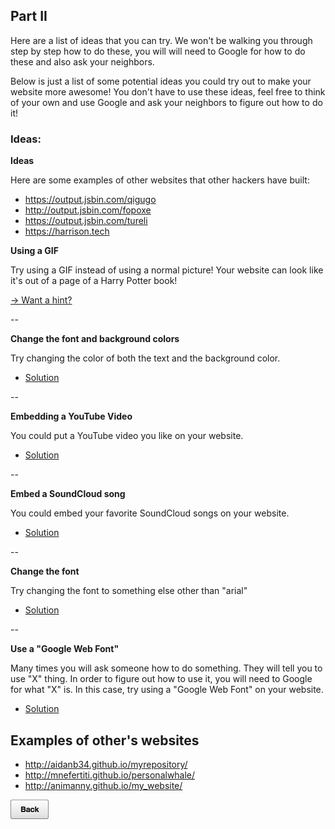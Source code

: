 ## Part II

Here are a list of ideas that you can try. We won't be walking you through
step by step how to do these, you will will need to Google for how to do these
and also ask your neighbors.

Below is just a list of some potential ideas you could try out to make your
website more awesome! You don't have to use these ideas, feel free to think of
your own and use Google and ask your neighbors to figure out how to do it!

### Ideas:

**Ideas**

Here are some examples of other websites that other hackers have built:

- https://output.jsbin.com/qigugo
- http://output.jsbin.com/fopoxe
- https://output.jsbin.com/tureli
- https://harrison.tech

**Using a GIF**

Try using a GIF instead of using a normal picture! Your website can look like
it's out of a page of a Harry Potter book!

[→ Want a hint?](gif_hint.md)

--

**Change the font and background colors**

Try changing the color of both the text and the background color.

- <a href="http://jsbin.com/gist/6a818fa5933d2483d1d5?html,css,output" target="_blank">Solution</a>

--

**Embedding a YouTube Video**

You could put a YouTube video you like on your website.

- <a href="http://jsbin.com/gist/f8db44d5bce8862bae30?html,css,output" target="_blank">Solution</a>

--

**Embed a SoundCloud song**

You could embed your favorite SoundCloud songs on your website.

- <a href="http://jsbin.com/gist/3b7a81411bffdc5b59b5?html,css,output" target="_blank">Solution</a>

--

**Change the font**

Try changing the font to something else other than "arial"

- <a href="https://jsbin.com/gist/ddb3f602250d5b8b3cdc?html,css,output" target="_blank">Solution</a>

--

**Use a "Google Web Font"**

Many times you will ask someone how to do something. They will tell you to use
"X" thing. In order to figure out how to use it, you will need to Google for
what "X" is. In this case, try using a "Google Web Font" on your website.

- <a href="http://jsbin.com/gist/c1201dd5f09d99b06c0d?html,css,output" target="_blank">Solution</a>

## Examples of other's websites

- http://aidanb34.github.io/myrepository/
- http://mnefertiti.github.io/personalwhale/
- http://animanny.github.io/my_website/

[![](img/bttn_back.png)](https://rawgit.com/jonleung/77f8662577df9c2ff04d/raw/2c8489d490de8e37e89e6fb5b9073f904b6377e0/index.html)
